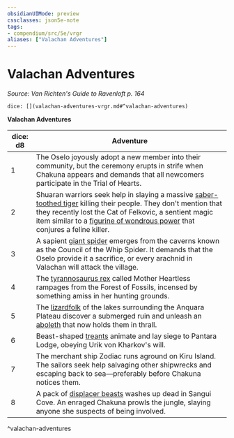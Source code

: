 ```yaml
---
obsidianUIMode: preview
cssclasses: json5e-note
tags:
- compendium/src/5e/vrgr
aliases: ["Valachan Adventures"]
---
```

# Valachan Adventures
*Source: Van Richten's Guide to Ravenloft p. 164* 

`dice: [](valachan-adventures-vrgr.md#^valachan-adventures)`

**Valachan Adventures**

| dice: d8 | Adventure |
|----------|-----------|
| 1 | The Oselo joyously adopt a new member into their community, but the ceremony erupts in strife when Chakuna appears and demands that all newcomers participate in the Trial of Hearts. |
| 2 | Shuaran warriors seek help in slaying a massive [saber-toothed tiger](/2-Mechanics/CLI/bestiary/beast/saber-toothed-tiger.md) killing their people. They don't mention that they recently lost the Cat of Felkovic, a sentient magic item similar to a [figurine of wondrous power](/2-Mechanics/CLI/items/figurine-of-wondrous-power.md) that conjures a feline killer. |
| 3 | A sapient [giant spider](/2-Mechanics/CLI/bestiary/beast/giant-spider.md) emerges from the caverns known as the Council of the Whip Spider. It demands that the Oselo provide it a sacrifice, or every arachnid in Valachan will attack the village. |
| 4 | The [tyrannosaurus rex](/2-Mechanics/CLI/bestiary/beast/tyrannosaurus-rex.md) called Mother Heartless rampages from the Forest of Fossils, incensed by something amiss in her hunting grounds. |
| 5 | The [lizardfolk](/2-Mechanics/CLI/bestiary/humanoid/lizardfolk.md) of the lakes surrounding the Anquara Plateau discover a submerged ruin and unleash an [aboleth](/2-Mechanics/CLI/bestiary/aberration/aboleth.md) that now holds them in thrall. |
| 6 | Beast-shaped [treants](/2-Mechanics/CLI/bestiary/plant/treant.md) animate and lay siege to Pantara Lodge, obeying Urik von Kharkov's will. |
| 7 | The merchant ship Zodiac runs aground on Kiru Island. The sailors seek help salvaging other shipwrecks and escaping back to sea—preferably before Chakuna notices them. |
| 8 | A pack of [displacer beasts](/2-Mechanics/CLI/bestiary/monstrosity/displacer-beast.md) washes up dead in Sangui Cove. An enraged Chakuna prowls the jungle, slaying anyone she suspects of being involved. |
^valachan-adventures